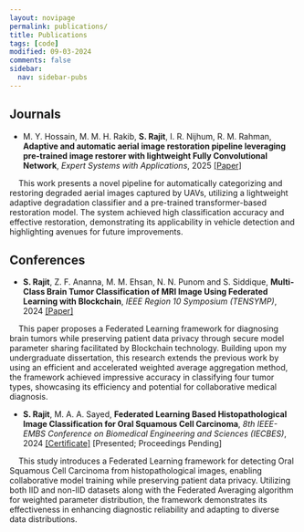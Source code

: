 ```yaml
---
layout: novipage
permalink: publications/
title: Publications
tags: [code]
modified: 09-03-2024
comments: false
sidebar:
  nav: sidebar-pubs
---
```



## Journals

+ M. Y. Hossain, M. M. H. Rakib, **S. Rajit**, I. R. Nijhum, R. M. Rahman, **Adaptive and automatic aerial image restoration pipeline leveraging pre-trained image restorer with lightweight Fully Convolutional Network**, *Expert Systems with Applications*, 2025 <a href="https://www.sciencedirect.com/science/article/abs/pii/S0957417424020773">[Paper]</a>

&nbsp;&nbsp;&nbsp;&nbsp;This work presents a novel pipeline for automatically categorizing and restoring degraded aerial images captured by UAVs, utilizing a lightweight adaptive degradation classifier and a pre-trained transformer-based restoration model. The system achieved high classification accuracy and effective restoration, demonstrating its applicability in vehicle detection and highlighting avenues for future improvements.


## Conferences

+  **S. Rajit**, Z. F. Ananna, M. M. Ehsan, N. N. Punom and S. Siddique, **Multi-Class Brain Tumor Classification of MRI Image Using Federated Learning with Blockchain**, *IEEE Region 10 Symposium (TENSYMP)*, 2024 <a href="https://ieeexplore.ieee.org/document/10752160">[Paper]</a>

&nbsp;&nbsp;&nbsp;&nbsp;This paper proposes a Federated Learning framework for diagnosing brain tumors while preserving patient data privacy through secure model parameter sharing facilitated by Blockchain technology. Building upon my undergraduate dissertation, this research extends the previous work by using an efficient and accelerated weighted average aggregation method, the framework achieved impressive accuracy in classifying four tumor types, showcasing its efficiency and potential for collaborative medical diagnosis.


+ **S. Rajit**, M. A. A. Sayed, **Federated Learning Based Histopathological Image Classification for Oral Squamous Cell Carcinoma**, *8th IEEE-EMBS Conference on Biomedical Engineering and Sciences (IECBES)*, 2024 <a href="files/IECBES 2024 Certificate of Appreciation.pdf" target="_blank">[Certificate]</a> [Presented; Proceedings Pending]

&nbsp;&nbsp;&nbsp;&nbsp;This study introduces a Federated Learning framework for detecting Oral Squamous Cell Carcinoma from histopathological images, enabling collaborative model training while preserving patient data privacy. Utilizing both IID and non-IID datasets along with the Federated Averaging algorithm for weighted parameter distribution, the framework demonstrates its effectiveness in enhancing diagnostic reliability and adapting to diverse data distributions.










